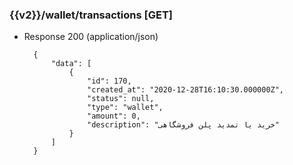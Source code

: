 ### {{v2}}/wallet/transactions [GET]
        
+ Response 200 (application/json)

        {
            "data": [
                {
                    "id": 170,
                    "created_at": "2020-12-28T16:10:30.000000Z",
                    "status": null,
                    "type": "wallet",
                    "amount": 0,
                    "description": "خرید یا تمدید پلن فروشگاهی"
                }
            ]
        }
